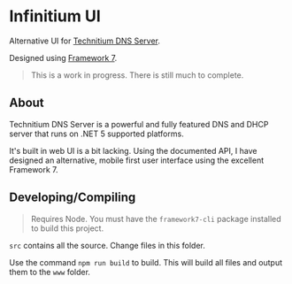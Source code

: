 # Infinitium UI

Alternative UI for [Technitium DNS Server](https://github.com/TechnitiumSoftware/DnsServer).

Designed using [Framework 7](https://framework7.io/).

> This is a work in progress. There is still much to complete.

## About

Technitium DNS Server is a powerful and fully featured DNS and DHCP server that runs on .NET 5 supported platforms.

It's built in web UI is a bit lacking. Using the documented API, I have designed an alternative, mobile first user interface using the excellent Framework 7.

## Developing/Compiling

> Requires Node. You must have the `framework7-cli` package installed to build this project. 

`src` contains all the source. Change files in this folder.

Use the command `npm run build` to build. This will build all files and output them to the  `www` folder.